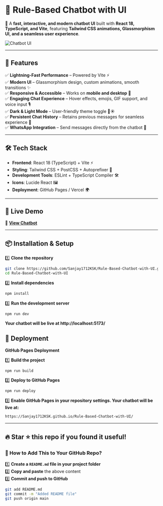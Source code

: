 # 🤖 Rule-Based Chatbot with UI

🚀 A **fast, interactive, and modern chatbot UI** built with **React 18, TypeScript, and Vite**, featuring **Tailwind CSS animations, Glassmorphism UI, and a seamless user experience**.

![Chatbot UI](https://your-image-link-here.png) <!-- Add a screenshot of your chatbot -->

---

## 🌟 Features

✅ **Lightning-Fast Performance** – Powered by Vite ⚡  
✅ **Modern UI** – Glassmorphism design, custom animations, smooth transitions ✨  
✅ **Responsive & Accessible** – Works on **mobile and desktop** 📱  
✅ **Engaging Chat Experience** – Hover effects, emojis, GIF support, and voice input 🎙️  
✅ **Dark & Light Mode** – User-friendly theme toggle 🌙☀️  
✅ **Persistent Chat History** – Retains previous messages for seamless experience 💬  
✅ **WhatsApp Integration** – Send messages directly from the chatbot 📲  

---

## 🛠️ Tech Stack

- **Frontend**: React 18 (TypeScript) + Vite ⚡  
- **Styling**: Tailwind CSS + PostCSS + Autoprefixer 🎨  
- **Development Tools**: ESLint + TypeScript Compiler 🛠️  
- **Icons**: Lucide React 🖼️  
- **Deployment**: GitHub Pages / Vercel 🌍  

---

## 🚀 Live Demo

🔗 **[View Chatbot](https://Sanjay1712KSK.github.io/Rule-Based-Chatbot-with-UI/)**

---

## 📦 Installation & Setup

1️⃣ **Clone the repository**  
```sh
git clone https://github.com/Sanjay1712KSK/Rule-Based-Chatbot-with-UI.git
cd Rule-Based-Chatbot-with-UI
```

2️⃣ **Install dependencies**  
```sh
npm install
```

3️⃣ **Run the development server**
```sh
npm run dev
```
**Your chatbot will be live at http://localhost:5173/**

## 🚀 Deployment

**GitHub Pages Deployment**

1️⃣ **Build the project**  
```sh
npm run build
```

2️⃣ **Deploy to GitHub Pages**  
```sh
npm run deploy
```

3️⃣ **Enable GitHub Pages in your repository settings.
Your chatbot will be live at:**
```sh
https://Sanjay1712KSK.github.io/Rule-Based-Chatbot-with-UI/
```

---
## 🔥 Star ⭐ this repo if you found it useful!
### **📌 How to Add This to Your GitHub Repo?**
1️⃣ **Create a `README.md` file in your project folder**  
2️⃣ **Copy and paste** the above content  
3️⃣ **Commit and push to GitHub**  
```sh
git add README.md
git commit -m "Added README file"
git push origin main

